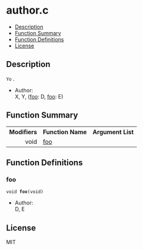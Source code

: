  # author\.c #

 * [Description](#user-content-preamble)
 * [Function Summary](#user-content-summary)
 * [Function Definitions](#user-content-fn)
 * [License](#user-content-license)

 ## <a id = "user-content-preamble" name = "user-content-preamble">Description</a> ##

`Yo` \.

 * Author:  
   X, Y, ([foo](#fn:foo):  D, [foo](#fn:foo):  E)




 ## <a id = "user-content-summary" name = "user-content-summary">Function Summary</a> ##

<table>

<tr><th>Modifiers</th><th>Function Name</th><th>Argument List</th></tr>

<tr><td align = right>void</td><td><a href = "#user-content-fn-a9f37ed7">foo</a></td><td></td></tr>

</table>



 ## <a id = "user-content-fn" name = "user-content-fn">Function Definitions</a> ##

 ### <a id = "user-content-fn-a9f37ed7" name = "user-content-fn-a9f37ed7">foo</a> ###

<code>void <strong>foo</strong>(void)</code>

 - Author:  
   D, E






 ## <a id = "user-content-license" name = "user-content-license">License</a> ##

MIT



